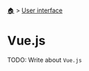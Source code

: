 <!--startTocHeader-->
[🏠](../README.md) > [User interface](README.md)
# Vue.js
<!--endTocHeader-->

TODO: Write about `Vue.js`

<!--startTocSubTopic-->
<!--endTocSubTopic-->